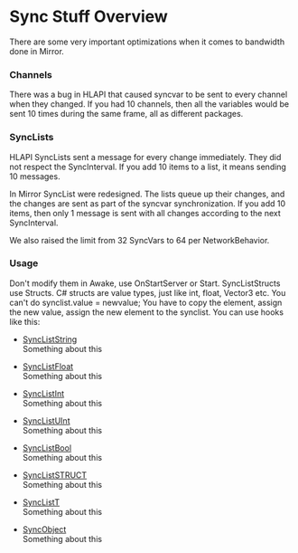 # Sync Stuff Overview

There are some very important optimizations when it comes to bandwidth done in
Mirror.

### Channels

There was a bug in HLAPI that caused syncvar to be sent to every channel when
they changed. If you had 10 channels, then all the variables would be sent 10
times during the same frame, all as different packages.

### SyncLists

HLAPI SyncLists sent a message for every change immediately. They did not
respect the SyncInterval. If you add 10 items to a list, it means sending 10
messages.

In Mirror SyncList were redesigned. The lists queue up their changes, and the
changes are sent as part of the syncvar synchronization. If you add 10 items,
then only 1 message is sent with all changes according to the next SyncInterval.

We also raised the limit from 32 SyncVars to 64 per NetworkBehavior.

### Usage

Don't modify them in Awake, use OnStartServer or Start. SyncListStructs use
Structs. C\# structs are value types, just like int, float, Vector3 etc. You
can't do synclist.value = newvalue; You have to copy the element, assign the new
value, assign the new element to the synclist. You can use hooks like this:

-   [SyncListString](SyncListString.md)  
    Something about this

-   [SyncListFloat](SyncListFloat.md)  
    Something about this

-   [SyncListInt](SyncListInt.md)  
    Something about this

-   [SyncListUInt](SyncListUInt.md)  
    Something about this

-   [SyncListBool](SyncListBool.md)  
    Something about this

-   [SyncListSTRUCT](SyncListSTRUCT.md)  
    Something about this

-   [SyncListT](SyncListT.md)  
    Something about this

-   [SyncObject](SyncObject.md)  
    Something about this
